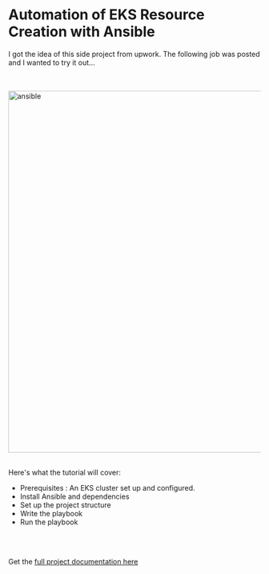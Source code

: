 # Automation of EKS Resource Creation with Ansible

I got the idea of this side project from upwork. The following job was posted and I wanted to try it out...

<br>

<br>

<img width="722" alt="ansible" src="https://github.com/earchibong/eks-ansible/assets/92983658/e0870afc-5ff8-4295-b701-19acff6a2e76">

<br>

<br>

Here's what the tutorial will cover:

- Prerequisites : An EKS cluster set up and configured.
- Install Ansible and dependencies
- Set up the project structure
- Write the playbook
- Run the playbook

<br>

<br>

Get the <a href="https://github.com/earchibong/eks-ansible/blob/main/documentation.md">full project documentation here</a>

<br>

<br>
  
